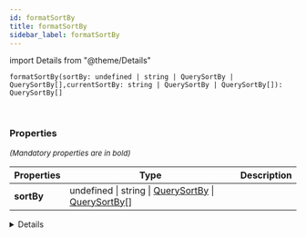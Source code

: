 ```yaml
---
id: formatSortBy
title: formatSortBy
sidebar_label: formatSortBy
---
```


import Details from "@theme/Details"


```tsx
formatSortBy(sortBy: undefined | string | QuerySortBy | QuerySortBy[],currentSortBy: string | QuerySortBy | QuerySortBy[]): QuerySortBy[]
```
<br/>



### Properties

<font size="2"><i>(Mandatory properties are in bold)</i></font>

| Properties | Type | Description |
| --------- | ---- | ----------- |
| **sortBy** | undefined \| string \| [QuerySortBy](/framework-api/types/QuerySortBy.md) \| [QuerySortBy](/framework-api/types/QuerySortBy.md)[] |  |


<Details summary={<summary><b>Additional properties for advanced use cases</b></summary>}><div>

| Properties | Type | Description |
| --------- | ---- | ----------- |
| currentSortBy | string \| [QuerySortBy](/framework-api/types/QuerySortBy.md) \| [QuerySortBy](/framework-api/types/QuerySortBy.md)[] |  |


</div></Details>